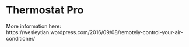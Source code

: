# Thermostat Pro
<p> More information here: https://wesleytian.wordpress.com/2016/09/08/remotely-control-your-air-conditioner/ </p>
